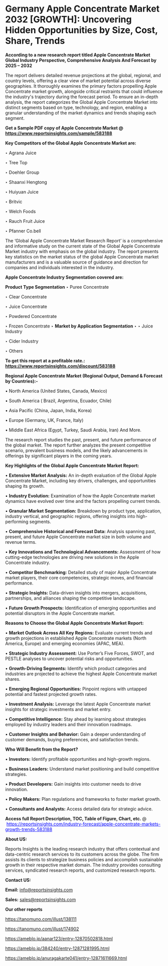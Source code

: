 # Germany Apple Concentrate Market 2032 [GROWTH]: Uncovering Hidden Opportunities by Size, Cost, Share, Trends

<strong>According to a new research report titled Apple Concentrate Market Global Industry Perspective, Comprehensive Analysis And Forecast by 2025 – 2032</strong>

The report delivers detailed revenue projections at the global, regional, and country levels, offering a clear view of market potential across diverse geographies. It thoroughly examines the primary factors propelling Apple Concentrate market growth, alongside critical restraints that could influence the industry's trajectory during the forecast period. To ensure an in-depth analysis, the report categorizes the Global Apple Concentrate Market into distinct segments based on type, technology, and region, enabling a granular understanding of the market dynamics and trends shaping each segment.

<strong>Get a Sample PDF copy of Apple Concentrate Market </strong><strong>@<a href=https://www.reportsinsights.com/sample/583188 style=color:#0000ff;> https://www.reportsinsights.com/sample/583188</a></strong></font>

<strong>Key Competitors of the Global Apple Concentrate Market are:</strong>

‣ Agrana Juice

‣ Tree Top

‣ Doehler Group

‣ Shaanxi Hengtong

‣ Huiyuan Juice

‣ Britvic

‣ Welch Foods

‣ Rauch Fruit Juice

‣ Pfanner
 Co.bell

The ‘Global Apple Concentrate Market Research Report’ is a comprehensive and informative study on the current state of the Global Apple Concentrate Market industry with emphasis on the global industry. The report presents key statistics on the market status of the global Apple Concentrate market manufacturers and is a valuable source of guidance and direction for companies and individuals interested in the industry.

<strong>Apple Concentrate Industry Segmentation covered are:</strong>

<strong>Product Type Segmentation</strong>
‣
Puree Concentrate

‣ Clear Concentrate

‣ Juice Concentrate

‣ Powdered Concentrate

‣ Frozen Concentrate
‣ 
<strong>Market by Application Segmentation</strong>
‣
‣  Juice Industry

‣ Cider Industry

‣ Others

<strong>To get this report at a profitable rate.: <a href=https://www.reportsinsights.com/discount/583188 style=color:#0000ff;>https://www.reportsinsights.com/discount/583188</a></strong></font>

<strong>Regional Apple Concentrate Market (Regional Output, Demand &amp; Forecast by Countries):-</strong>

• North America (United States, Canada, Mexico)

• South America ( Brazil, Argentina, Ecuador, Chile)

• Asia Pacific (China, Japan, India, Korea)

• Europe (Germany, UK, France, Italy)

• Middle East Africa (Egypt, Turkey, Saudi Arabia, Iran) And More.

The research report studies the past, present, and future performance of the global market. The report further analyzes the present competitive scenario, prevalent business models, and the likely advancements in offerings by significant players in the coming years.

<strong>Key Highlights of the Global Apple Concentrate Market Report:</strong>

• <strong>Extensive Market Analysis:</strong> An in-depth evaluation of the Global Apple Concentrate Market, including key drivers, challenges, and opportunities shaping its growth.

• <strong>Industry Evolution:</strong> Examination of how the Apple Concentrate market dynamics have evolved over time and the factors propelling current trends.

• <strong>Granular Market Segmentation:</strong> Breakdown by product type, application, industry vertical, and geographic regions, offering insights into high-performing segments.

• <strong>Comprehensive Historical and Forecast Data:</strong> Analysis spanning past, present, and future Apple Concentrate market size in both volume and revenue terms.

• <strong>Key Innovations and Technological Advancements:</strong> Assessment of how cutting-edge technologies are driving new solutions in the Apple Concentrate industry.

• <strong>Competitor Benchmarking:</strong> Detailed study of major Apple Concentrate market players, their core competencies, strategic moves, and financial performance.

• <strong>Strategic Insights:</strong> Data-driven insights into mergers, acquisitions, partnerships, and alliances shaping the competitive landscape.

• <strong>Future Growth Prospects:</strong> Identification of emerging opportunities and potential disruptors in the Apple Concentrate market.

<strong>Reasons to Choose the Global Apple Concentrate Market Report:</strong>

• <strong>Market Outlook Across All Key Regions:</strong> Evaluate current trends and growth projections in established Apple Concentrate markets (North America, Europe) and emerging economies (APAC, MEA).

• <strong>Strategic Industry Assessment:</strong> Use Porter’s Five Forces, SWOT, and PESTLE analyses to uncover potential risks and opportunities.

• <strong>Growth-Driving Segments:</strong> Identify which product categories and industries are projected to achieve the highest Apple Concentrate market shares.

• <strong>Emerging Regional Opportunities:</strong> Pinpoint regions with untapped potential and fastest projected growth rates.

• <strong>Investment Analysis:</strong> Leverage the latest Apple Concentrate market insights for strategic investments and market entry.

• <strong>Competitive Intelligence:</strong> Stay ahead by learning about strategies employed by industry leaders and their innovation roadmaps.

• <strong>Customer Insights and Behavior:</strong> Gain a deeper understanding of customer demands, buying preferences, and satisfaction trends.

<strong>Who Will Benefit from the Report?</strong>

• <strong>Investors:</strong> Identify profitable opportunities and high-growth regions.

• <strong>Business Leaders:</strong> Understand market positioning and build competitive strategies.

• <strong>Product Developers:</strong> Gain insights into customer needs to drive innovation.

• <strong>Policy Makers:</strong> Plan regulations and frameworks to foster market growth.

• <strong>Consultants and Analysts:</strong> Access detailed data for strategic advice.
</ul>
<strong>Access full Report Description, TOC, Table of Figure, Chart, etc. </strong>@  <a href=https://reportsinsights.com/industry-forecast/apple-concentrate-markets-growth-trends-583188 style=color:#0000ff;>https://reportsinsights.com/industry-forecast/apple-concentrate-markets-growth-trends-583188</a></font>

<strong><strong>About US</strong>:</strong>

Reports Insights is the leading research industry that offers contextual and data-centric research services to its customers across the globe. The firm assists its clients to strategize business policies and accomplish sustainable growth in their respective market domain. The industry provides consulting services, syndicated research reports, and customized research reports.

<strong>Contact US:</strong>

<p class=""""><b>Email:</b> <a href=mailto:info@reportsinsights.com>info@reportsinsights.com</a></p>
<p class=""""><b>Sales:</b> <a href=mailto:sales@reportsinsights.com>sales@reportsinsights.com</a></p>

<strong>Our other reports</strong>

<a href=https://tanomuno.com/illust/138111>https://tanomuno.com/illust/138111</a>

<a href=https://tanomuno.com/illust/174902>https://tanomuno.com/illust/174902</a>

<a href=https://ameblo.jp/aanar123/entry-12870502818.html>https://ameblo.jp/aanar123/entry-12870502818.html</a>

<a href=https://ameblo.jp/384240/entry-12871281995.html>https://ameblo.jp/384240/entry-12871281995.html</a>

<a href=https://ameblo.jp/anuragakarte041/entry-12871611669.html>https://ameblo.jp/anuragakarte041/entry-12871611669.html</a>
